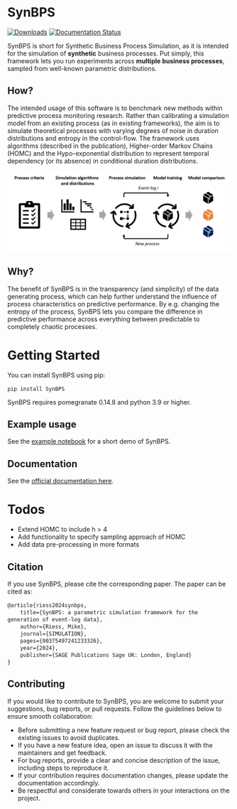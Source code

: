 # SynBPS
[![Downloads](https://static.pepy.tech/badge/synbps)](https://pepy.tech/project/synbps) [![Documentation Status](https://readthedocs.org/projects/synbps/badge/?version=latest)](https://synbps.readthedocs.io/en/latest/?badge=latest)

SynBPS is short for Synthetic Business Process Simulation, as it is intended for the simulation of **synthetic** business processes. Put simply, this framework lets you run experiments across **multiple business processes**, sampled from well-known parametric distributions.

## How?
The intended usage of this software is to benchmark new methods within predictive process monitoring research. Rather than calibrating a simulation model from an existing process (as in existing frameworks), the aim is to simulate theoretical processes with varying degrees of noise in duration distributions and entropy in the control-flow. The framework uses algorithms (described in the publication), Higher-order Markov Chains (HOMC) and the Hypo-exponential distribution to represent temporal dependency (or its absence) in conditional duration distributions. 

![image](https://github.com/Mikeriess/SynBPS/blob/main/docs/illustration.png)

## Why?
The benefit of SynBPS is in the transparency (and simplicity) of the data generating process, which can help further understand the influence of process characteristics on predictive performance. By e.g. changing the entropy of the process, SynBPS lets you compare the difference in predictive performance across everything between predictable to completely chaotic processes.


# Getting Started
You can install SynBPS using pip:

    pip install SynBPS

SynBPS requires pomegranate 0.14.8 and python 3.9 or higher.

## Example usage
See the [example notebook](https://github.com/Mikeriess/SynBPS/blob/main/tests/test_pypi.ipynb) for a short demo of SynBPS.

## Documentation
See the [official documentation here](https://synbps.readthedocs.io/en/latest/).

# Todos
- Extend HOMC to include h > 4 
- Add functionality to specify sampling approach of HOMC
- Add data pre-processing in more formats

## Citation
If you use SynBPS, please cite the corresponding paper. The paper can be cited as:

```
@article{riess2024synbps,
	title={SynBPS: a parametric simulation framework for the generation of event-log data},
	author={Riess, Mike},
	journal={SIMULATION},
	pages={00375497241233326},
	year={2024},
	publisher={SAGE Publications Sage UK: London, England}
}
```

## Contributing
If you would like to contribute to SynBPS, you are welcome to submit your suggestions, bug reports, or pull requests. Follow the guidelines below to ensure smooth collaboration:

- Before submitting a new feature request or bug report, please check the existing issues to avoid duplicates.
- If you have a new feature idea, open an issue to discuss it with the maintainers and get feedback.
- For bug reports, provide a clear and concise description of the issue, including steps to reproduce it.
- If your contribution requires documentation changes, please update the documentation accordingly.
- Be respectful and considerate towards others in your interactions on the project.

